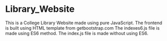 # Library_Website
This is a College Library Website made using pure JavaScript.
The frontend is built using HTML template from getbootstrap.com
The indexes6.js file is made using ES6 method.
The index.js file is made without using ES6.
